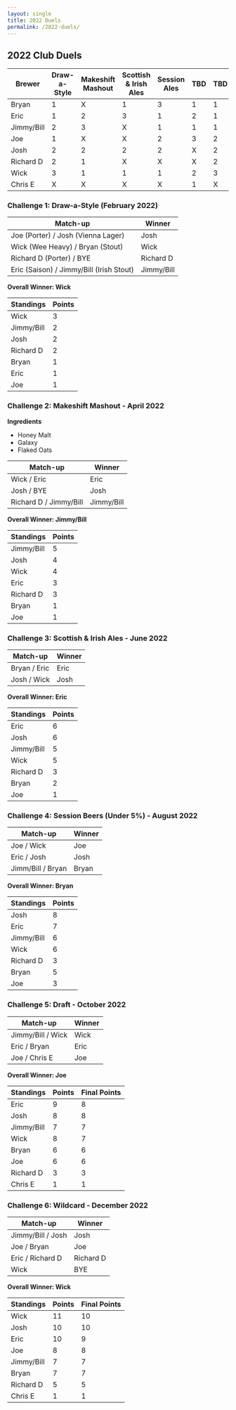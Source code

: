 ```yaml
---
layout: single
title: 2022 Duels
permalink: /2022-duels/
---
```

## 2022 Club Duels


| Brewer | Draw-a-Style | Makeshift Mashout | Scottish & Irish Ales | Session Ales | TBD | TBD | Total Points | Final Points |
| ----------- | ----------- | ----------- | ----------- | ----------- | ----------- |----------- | ----------- | ----------- |
| Bryan | 1 | X | 1 | 3 | 1 | 1 | 7 | 7 |
| Eric | 1 | 2 | 3 | 1 | 2 | 1 | 10 | 9 |
| Jimmy/Bill | 2 | 3 | X | 1 | 1 | 1 | 8 | 8 |
| Joe | 1 | X | X | 2 | 3 | 2 | 8 | 8 |
| Josh | 2 | 2 | 2 | 2 | X | 2 | 10 | 10 |
| Richard D | 2 | 1 | X | X | X | 2 | 5 | 5 |
| Wick | 3 | 1 | 1 | 1 | 2 | 3 | 11 | 10 |
| Chris E | X | X | X | X | 1 | X | 1 | 1 |

### Challenge 1: Draw-a-Style (February 2022)

| Match-up      | Winner |
| ----------- | ----------- |
| Joe (Porter) / Josh (Vienna Lager)   | Josh      |
| Wick (Wee Heavy) / Bryan (Stout)     | Wick       |
| Richard D (Porter) / BYE   | Richard D        |
| Eric (Saison) / Jimmy/Bill (Irish Stout)   | Jimmy/Bill        |

**Overall Winner: Wick**

| Standings | Points |
| ----------- | ----------- |
| Wick | 3 |
| Jimmy/Bill | 2 |
| Josh | 2 |
| Richard D | 2 |
| Bryan | 1 |
| Eric | 1 |
| Joe | 1 |

### Challenge 2: Makeshift Mashout - April 2022
**Ingredients**
- Honey Malt
- Galaxy
- Flaked Oats

| Match-up      | Winner |
| ----------- | ----------- |
| Wick  / Eric     | Eric       |
| Josh / BYE   | Josh     |
| Richard D / Jimmy/Bill   | Jimmy/Bill        |

**Overall Winner: Jimmy/Bill**

| Standings | Points |
| ----------- | ----------- |
| Jimmy/Bill | 5 |
| Josh | 4 |
| Wick | 4 |
| Eric | 3 |
| Richard D | 3 |
| Bryan | 1 |
| Joe | 1 |

### Challenge 3: Scottish & Irish Ales - June 2022

| Match-up      | Winner |
| ----------- | ----------- |
| Bryan  / Eric     | Eric       |
| Josh / Wick   | Josh       |


**Overall Winner: Eric**

| Standings | Points |
| ----------- | ----------- |
| Eric | 6 |
| Josh | 6 |
| Jimmy/Bill | 5 |
| Wick | 5 |
| Richard D | 3 |
| Bryan | 2 |
| Joe | 1 |

### Challenge 4: Session Beers (Under 5%) - August 2022

| Match-up      | Winner |
| ----------- | ----------- |
| Joe / Wick     | Joe       |
| Eric / Josh   | Josh       |
| Jimm/Bill / Bryan   | Bryan       |

**Overall Winner: Bryan**

| Standings | Points |
| ----------- | ----------- |
| Josh | 8 |
| Eric | 7 |
| Jimmy/Bill | 6 |
| Wick | 6 |
| Richard D | 3 |
| Bryan | 5 |
| Joe | 3 |

### Challenge 5: Draft - October 2022

| Match-up      | Winner |
| ----------- | ----------- |
| Jimmy/Bill  / Wick     | Wick       |
| Eric / Bryan   | Eric       |
| Joe / Chris E   | Joe       |

**Overall Winner: Joe**

| Standings | Points | Final Points |
| ----------- | ----------- | ----------- |
| Eric | 9 | 8 |
| Josh | 8 | 8 |
| Jimmy/Bill | 7 | 7 |
| Wick | 8 | 7 |
| Bryan | 6 | 6 |
| Joe | 6 | 6 |
| Richard D | 3 | 3 |
| Chris E | 1 | 1 |

### Challenge 6: Wildcard - December 2022
| Match-up      | Winner |
| ----------- | ----------- |
| Jimmy/Bill  / Josh     | Josh       |
| Joe / Bryan   | Joe       |
| Eric / Richard D   | Richard D      |
| Wick   |  BYE | Wick    |

**Overall Winner: Wick**

| Standings | Points | Final Points |
| ----------- | ----------- | ----------- |
| Wick | 11 | 10 |
| Josh | 10 | 10 |
| Eric | 10 | 9 |
| Joe | 8 | 8 |
| Jimmy/Bill | 7 | 7 |
| Bryan | 7 | 7 |
| Richard D | 5 | 5 |
| Chris E | 1 | 1 |